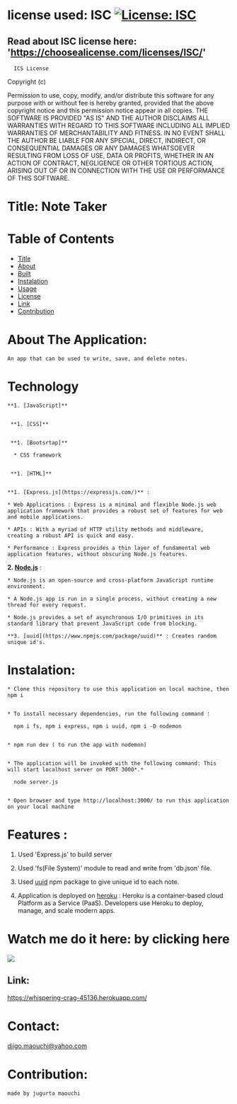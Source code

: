 
  # license used:  ISC  [![License: ISC](https://img.shields.io/badge/License-ISC-blue.svg)](https://opensource.org/licenses/ISC)

  ## Read about ISC license here:  'https://choosealicense.com/licenses/ISC/'

      ICS License
  
Copyright (c)

Permission to use, copy, modify, and/or distribute this software for any purpose with or without fee is hereby granted,
provided that the above copyright notice and this permission notice appear in all copies.
THE SOFTWARE IS PROVIDED "AS IS" AND THE AUTHOR DISCLAIMS ALL WARRANTIES WITH REGARD TO THIS SOFTWARE INCLUDING ALL IMPLIED WARRANTIES OF MERCHANTABILITY AND FITNESS.
IN NO EVENT SHALL THE AUTHOR BE LIABLE FOR ANY SPECIAL, DIRECT, INDIRECT, OR CONSEQUENTIAL DAMAGES OR ANY DAMAGES WHATSOEVER RESULTING FROM LOSS OF USE, DATA OR PROFITS,
WHETHER IN AN ACTION OF CONTRACT, NEGLIGENCE OR OTHER TORTIOUS ACTION, ARISING OUT OF OR IN CONNECTION WITH THE USE OR PERFORMANCE OF THIS SOFTWARE. 
    
  



  # Title: Note Taker



  # Table of  Contents

  * [Title](#title)
  * [About](#about)
  * [Built](#Technology)
  * [Instalation](#header.instal)
  * [Usage](header.usage)
  * [License](#header.license)
  * [Link](#link)
  * [Contribution](#header.contribution)



  # About The Application:
    An app that can be used to write, save, and delete notes.
    

  # Technology

    **1. [JavaScript]**


     **1. [CSS]**


     **1. [Bootsrtap]**  

      * CSS framework 


     **1. [HTML]**


    **1. [Express.js](https://expressjs.com/)** :

    * Web Applications : Express is a minimal and flexible Node.js web application framework that provides a robust set of features for web and mobile applications.

    * APIs : With a myriad of HTTP utility methods and middleware, creating a robust API is quick and easy.

    * Performance : Express provides a thin layer of fundamental web application features, without obscuring Node.js features.


   **2. [Node.js](https://nodejs.org/en/)** : 

    * Node.js is an open-source and cross-platform JavaScript runtime environment.

    * A Node.js app is run in a single process, without creating a new thread for every request.

    * Node.js provides a set of asynchronous I/O primitives in its standard library that prevent JavaScript code from blocking.

    **3. [uuid](https://www.npmjs.com/package/uuid)** : Creates random unique id's.
    

    
  # Instalation:

    * Clone this repository to use this application on local machine, then npm i 


    * To install necessary dependencies, run the following command :

      npm i fs, npm i express, npm i uuid, npm i -D nodemon 


    * npm run dev ( to run the app with nodemon)  
    

    * The application will be invoked with the following command: This will start localhost server on PORT 3000*.*

      node server.js


    * Open browser and type http://localhost:3000/ to run this application on your local machine

  


  # Features :

  1. Used 'Express.js' to build server

  2. Used 'fs(File System)' module to read and write from 'db.json' file.

  3. Used [uuid](https://www.npmjs.com/package/uuid) npm package to give unique id to each note.

  4. Application is deployed on [heroku](https://whispering-crag-45136.herokuapp.com/) : Heroku is a container-based cloud Platform as a Service (PaaS). Developers use Heroku to deploy, manage, and scale modern apps.



  # Watch me do it here: by clicking here 
  ![](assets/images/test.gif)




  ## Link:  
   
  https://whispering-crag-45136.herokuapp.com/


  # Contact:
  djigo.maouchi@yahoo.com



  # Contribution:
    made by jugurta maouchi 
